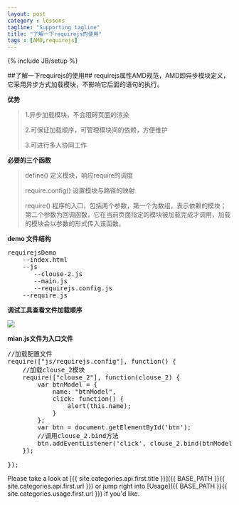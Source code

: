 ```yaml
---
layout: post
category : lessons
tagline: "Supporting tagline"
title: "了解一下requirejs的使用"
tags : [AMD,requirejs]
---
```

{% include JB/setup %}

##了解一下requirejs的使用##
requirejs属性AMD规范，AMD即异步模块定义，它采用异步方式加载模块，不影响它后面的语句的执行。

**优势**
> 1.异步加载模块，不会阻碍页面的渲染
> 
> 2.可保证加载顺序，可管理模块间的依赖，方便维护
> 
> 3.可进行多人协同工作

**必要的三个函数**
>define() 定义模块，响应require的调度
>
>require.config() 设置模块与路径的映射
>
>require() 程序的入口，包括两个参数，第一个为数组，表示依赖的模块；第二个参数为回调函数，它在当前页面指定的模块被加载完成才调用，加载的模块会以参数的形式传入该函数。

**demo 文件结构**
<pre>
requirejsDemo
	--index.html
	--js
	   --clouse-2.js
	   --main.js	
	   --requirejs.config.js
	--require.js
</pre>

**调试工具查看文件加载顺序**

![](http://i.imgur.com/h4lb8ex.png)

**mian.js文件为入口文件**

<pre>
//加载配置文件
require(["js/requirejs.config"], function() {
	//加载clouse_2模块
	require(["clouse_2"], function(clouse_2) {
		var btnModel = {
			name: "btnModel",
			click: function() {
				alert(this.name);
			}
		};
		var btn = document.getElementById('btn');
		//调用clouse_2.bind方法
		btn.addEventListener('click', clouse_2.bind(btnModel, "click"), false);
	});

});
</pre>

Please take a look at [{{ site.categories.api.first.title }}]({{ BASE_PATH }}{{ site.categories.api.first.url }})
or jump right into [Usage]({{ BASE_PATH }}{{ site.categories.usage.first.url }}) if you'd like.